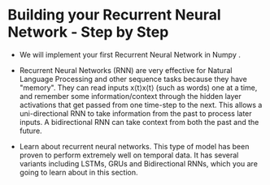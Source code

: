 # Building your Recurrent Neural Network - Step by Step
- We will implement your first Recurrent Neural Network in Numpy .

- Recurrent Neural Networks (RNN) are very effective for Natural Language Processing and other sequence tasks because they have "memory". They can read inputs  x⟨t⟩x⟨t⟩  (such as words) one at a time, and remember some information/context through the hidden layer activations that get passed from one time-step to the next. This allows a uni-directional RNN to take information from the past to process later inputs. A bidirectional RNN can take context from both the past and the future.

- Learn about recurrent neural networks. This type of model has been proven to perform extremely well on temporal data. It has several variants including LSTMs, GRUs and Bidirectional RNNs, which you are going to learn about in this section.